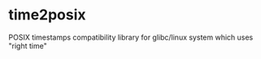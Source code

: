 time2posix
==========

POSIX timestamps compatibility library for glibc/linux system which uses "right time"
